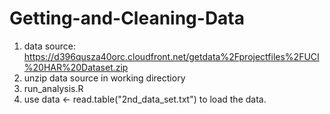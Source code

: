 # Getting-and-Cleaning-Data

1. data source: https://d396qusza40orc.cloudfront.net/getdata%2Fprojectfiles%2FUCI%20HAR%20Dataset.zip
2. unzip data source in working directiory
3. run_analysis.R 
4.  use data <- read.table("2nd_data_set.txt") to load the data.
